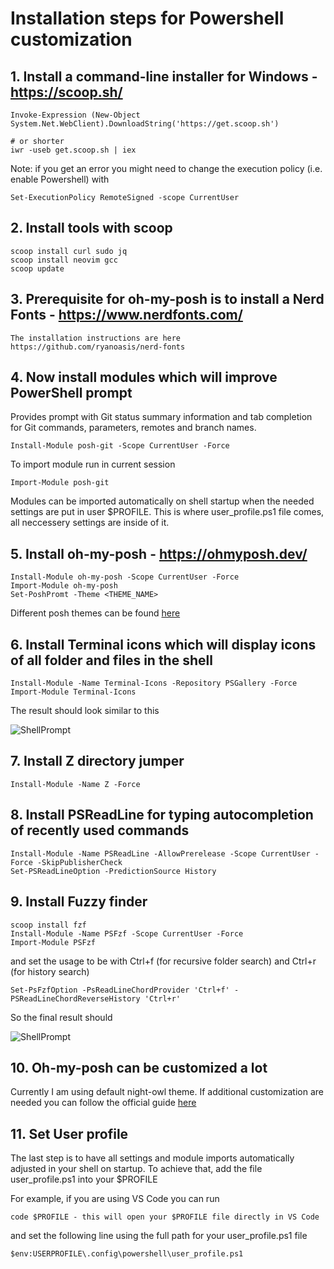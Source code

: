 # Installation steps for Powershell customization

## 1. Install a command-line installer for Windows - https://scoop.sh/
```
Invoke-Expression (New-Object System.Net.WebClient).DownloadString('https://get.scoop.sh')

# or shorter
iwr -useb get.scoop.sh | iex
```

Note: if you get an error you might need to change the execution policy (i.e. enable Powershell) with

```
Set-ExecutionPolicy RemoteSigned -scope CurrentUser
```


## 2. Install tools with scoop

```
scoop install curl sudo jq
scoop install neovim gcc
scoop update
```


## 3. Prerequisite for oh-my-posh is to install a Nerd Fonts - https://www.nerdfonts.com/
```
The installation instructions are here https://github.com/ryanoasis/nerd-fonts
```


## 4. Now install modules which will improve PowerShell prompt
Provides prompt with Git status summary information and tab completion for Git commands, parameters, remotes and branch names.

```
Install-Module posh-git -Scope CurrentUser -Force
```

To import module run in current session
```
Import-Module posh-git
```

Modules can be imported automatically on shell startup when the needed settings are put in
user $PROFILE. This is where user_profile.ps1 file comes, all neccessery settings are inside of it.


## 5. Install oh-my-posh - https://ohmyposh.dev/
```
Install-Module oh-my-posh -Scope CurrentUser -Force
Import-Module oh-my-posh
Set-PoshPromt -Theme <THEME_NAME>
```
Different posh themes can be found [here](https://ohmyposh.dev/docs/themes)


## 6. Install Terminal icons which will display icons of all folder and files in the shell
```
Install-Module -Name Terminal-Icons -Repository PSGallery -Force
Import-Module Terminal-Icons
```

The result should look similar to this

![ShellPrompt](https://i.imgur.com/kyUdG7c.png)


## 7. Install Z directory jumper

```
Install-Module -Name Z -Force
```

## 8. Install PSReadLine for typing autocompletion of recently used commands
```
Install-Module -Name PSReadLine -AllowPrerelease -Scope CurrentUser -Force -SkipPublisherCheck
Set-PSReadLineOption -PredictionSource History
```

## 9. Install Fuzzy finder
```
scoop install fzf
Install-Module -Name PSFzf -Scope CurrentUser -Force
Import-Module PSFzf
```

and set the usage to be with Ctrl+f (for recursive folder search) and Ctrl+r (for history search)
```
Set-PsFzfOption -PsReadLineChordProvider 'Ctrl+f' -PSReadLineChordReverseHistory 'Ctrl+r'
```

So the final result should

![ShellPrompt](https://i.imgur.com/BY0iCmm.png)

## 10. Oh-my-posh can be customized a lot
Currently I am using default night-owl theme. If additional customization are needed you can follow the official guide [here](https://ohmyposh.dev/docs/config-overview)


## 11. Set User profile
The last step is to have all settings and module imports automatically adjusted in your shell on startup. To achieve that, add the file user_profile.ps1 into your $PROFILE

For example, if you are using VS Code you can run

```
code $PROFILE - this will open your $PROFILE file directly in VS Code
```
and set the following line using the full path for your user_profile.ps1 file

```
$env:USERPROFILE\.config\powershell\user_profile.ps1
```